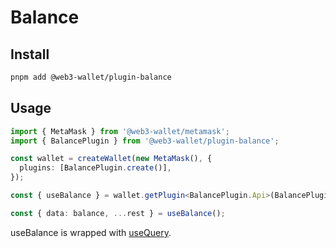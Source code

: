 # Balance

## Install

```bash
pnpm add @web3-wallet/plugin-balance
```

## Usage

```ts
import { MetaMask } from '@web3-wallet/metamask';
import { BalancePlugin } from '@web3-wallet/plugin-balance';

const wallet = createWallet(new MetaMask(), {
  plugins: [BalancePlugin.create()],
});

const { useBalance } = wallet.getPlugin<BalancePlugin.Api>(BalancePlugin.name);

const { data: balance, ...rest } = useBalance();
```

useBalance is wrapped with [useQuery](https://tanstack.com/query/v4/docs/reference/useQuery).
